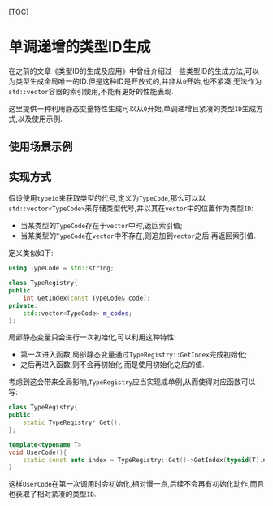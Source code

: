 [TOC]

# 单调递增的类型ID生成

在之前的文章《类型ID的生成及应用》中曾经介绍过一些类型ID的生成方法,可以为类型生成全局唯一的ID.但是这种ID是开放式的,并非从`0`开始,也不紧凑,无法作为`std::vector`容器的索引使用,不能有更好的性能表现.

这里提供一种利用静态变量特性生成可以从`0`开始,单调递增且紧凑的类型`ID`生成方式,以及使用示例.

## 使用场景示例


## 实现方式

假设使用`typeid`来获取类型的代号,定义为`TypeCode`,那么可以以`std::vector<TypeCode>`来存储类型代号,并以其在`vector`中的位置作为类型`ID`:

- 当某类型的`TypeCode`存在于`vector`中时,返回索引值;
- 当某类型的`TypeCode`在`vector`中不存在,则追加到`vector`之后,再返回索引值.

定义类似如下:

```C++
using TypeCode = std::string;

class TypeRegistry{
public:
    int GetIndex(const TypeCode& code);
private:
    std::vector<TypeCode> m_codes;
};
```

局部静态变量只会进行一次初始化,可以利用这种特性:

- 第一次进入函数,局部静态变量通过`TypeRegistry::GetIndex`完成初始化;
- 之后再进入函数,则不会再初始化,而是使用初始化之后的值.

考虑到这会带来全局影响,`TypeRegistry`应当实现成单例,从而使得对应函数可以写:

```C++
class TypeRegistry{
public:
    static TypeRegistry* Get();
};

template<typename T>
void UserCode(){
    static const auto index = TypeRegistry::Get()->GetIndex(typeid(T).name());
}
```

这样`UserCode`在第一次调用时会初始化,相对慢一点,后续不会再有初始化动作,而且也获取了相对紧凑的类型`ID`. 




